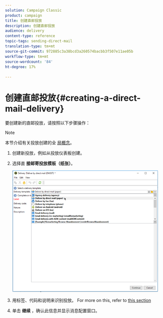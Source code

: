 ```yaml
---
solution: Campaign Classic
product: campaign
title: 创建直邮投放
description: 创建直邮投放
audience: delivery
content-type: reference
topic-tags: sending-direct-mail
translation-type: tm+mt
source-git-commit: 972885c3a38bcd3a260574bacbb3f507e11ae05b
workflow-type: tm+mt
source-wordcount: '84'
ht-degree: 17%

---
```



# 创建直邮投放{#creating-a-direct-mail-delivery}

要创建新的直邮投放，请按照以下步骤操作：

>[!NOTE]
>
>本节介绍有关投放创建的全 [局概念](../../delivery/using/steps-about-delivery-creation-steps.md)。

1. 创建新投放，例如从投放仪表板创建。
1. 选择直 **接邮寄投放模板（纸张）**。

   ![](assets/direct_mail.png)

1. 用标签、代码和说明来识别投放。 For more on this, refer to [this section](../../delivery/using/steps-create-and-identify-the-delivery.md#identifying-the-delivery)
1. 单击 **继续** ，确认此信息并显示消息配置窗口。
